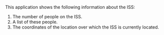 This application shows the following information about the ISS: 
1. The number of people on the ISS.
2. A list of these people.
3. The coordinates of the location over which the ISS is currently located.